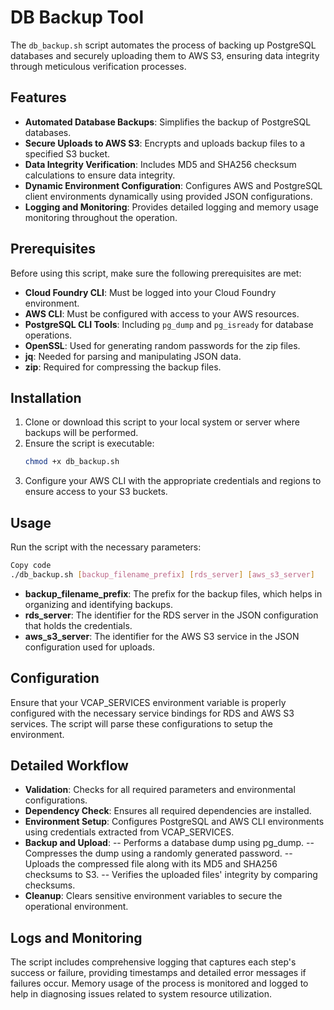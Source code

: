 # DB Backup Tool

The `db_backup.sh` script automates the process of backing up PostgreSQL databases and securely uploading them to AWS S3, ensuring data integrity through meticulous verification processes.

## Features

- **Automated Database Backups**: Simplifies the backup of PostgreSQL databases.
- **Secure Uploads to AWS S3**: Encrypts and uploads backup files to a specified S3 bucket.
- **Data Integrity Verification**: Includes MD5 and SHA256 checksum calculations to ensure data integrity.
- **Dynamic Environment Configuration**: Configures AWS and PostgreSQL client environments dynamically using provided JSON configurations.
- **Logging and Monitoring**: Provides detailed logging and memory usage monitoring throughout the operation.

## Prerequisites

Before using this script, make sure the following prerequisites are met:

- **Cloud Foundry CLI**: Must be logged into your Cloud Foundry environment.
- **AWS CLI**: Must be configured with access to your AWS resources.
- **PostgreSQL CLI Tools**: Including `pg_dump` and `pg_isready` for database operations.
- **OpenSSL**: Used for generating random passwords for the zip files.
- **jq**: Needed for parsing and manipulating JSON data.
- **zip**: Required for compressing the backup files.

## Installation

1. Clone or download this script to your local system or server where backups will be performed.
2. Ensure the script is executable:
   ```bash
   chmod +x db_backup.sh
   ```
3. Configure your AWS CLI with the appropriate credentials and regions to ensure access to your S3 buckets.
   
## Usage
Run the script with the necessary parameters:

```bash
Copy code
./db_backup.sh [backup_filename_prefix] [rds_server] [aws_s3_server]
```
- **backup_filename_prefix**: The prefix for the backup files, which helps in organizing and identifying backups.
- **rds_server**: The identifier for the RDS server in the JSON configuration that holds the credentials.
- **aws_s3_server**: The identifier for the AWS S3 service in the JSON configuration used for uploads.

## Configuration
Ensure that your VCAP_SERVICES environment variable is properly configured with the necessary service bindings for RDS and AWS S3 services. The script will parse these configurations to setup the environment.

## Detailed Workflow
- **Validation**: Checks for all required parameters and environmental configurations.
- **Dependency Check**: Ensures all required dependencies are installed.
- **Environment Setup**: Configures PostgreSQL and AWS CLI environments using credentials extracted from VCAP_SERVICES.
- **Backup and Upload**:
-- Performs a database dump using pg_dump.
-- Compresses the dump using a randomly generated password.
-- Uploads the compressed file along with its MD5 and SHA256 checksums to S3.
-- Verifies the uploaded files' integrity by comparing checksums.
- **Cleanup**: Clears sensitive environment variables to secure the operational environment.

## Logs and Monitoring
The script includes comprehensive logging that captures each step's success or failure, providing timestamps and detailed error messages if failures occur. Memory usage of the process is monitored and logged to help in diagnosing issues related to system resource utilization.
